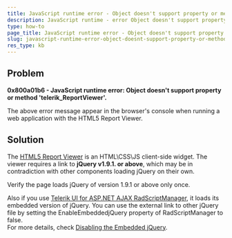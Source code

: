 ```yaml
---
title: JavaScript runtime error - Object doesn't support property or method 'telerik_ReportViewer'
description: JavaScript runtime - error Object doesn't support property or method 'telerik_ReportViewer'.
type: how-to
page_title: JavaScript runtime error - Object doesn't support property or method 'telerik_ReportViewer'
slug: javascript-runtime-error-object-doesnt-support-property-or-method-telerik_reportviewer
res_type: kb
---
```


## Problem 
**0x800a01b6 - JavaScript runtime error: Object doesn't support property or method 'telerik\_ReportViewer'.**  
  
 The above error message appear in the browser's console when running a web application with the HTML5 Report Viewer.  
  
## Solution

 The [HTML5 Report Viewer](../html5-report-viewer) is an HTML\CSS\JS client-side widget. The viewer requires a link to **jQuery v1.9.1. or above**, which may be in contradiction with other components loading jQuery on their own.  
  
 Verify the page loads jQuery of version 1.9.1 or above only once.  
  
 Also if you use [Telerik UI for ASP.NET AJAX RadScriptManager](../../devtools/aspnet-ajax/controls/scriptmanager/overview), it loads its embedded version of jQuery. You can use the external link to other jQuery file by setting the EnableEmbeddedjQuery property of RadScriptManager to false.  
 For more details, check [Disabling the Embedded jQuery](../../devtools/aspnet-ajax/controls/scriptmanager/disabling-the-embedded-jquery).

